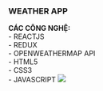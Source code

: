 <h3>WEATHER APP</h3>
<strong>CÁC CÔNG NGHỆ: </strong>
<br/>- REACTJS
<br/>- REDUX
<br/>- OPENWEATHERMAP API
<br/>- HTML5
<br/>- CSS3
<br/>- JAVASCRIPT
<img src="./screen.png" />
